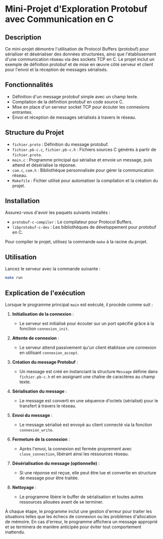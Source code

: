 # Mini-Projet d'Exploration Protobuf avec Communication en C

## Description

Ce mini-projet démontre l'utilisation de Protocol Buffers (protobuf) pour sérialiser et désérialiser des données structurées, ainsi que l'établissement d'une communication réseau via des sockets TCP en C. Le projet inclut un exemple de définition protobuf et de mise en œuvre côté serveur et client pour l'envoi et la réception de messages sérialisés.

## Fonctionnalités

- Définition d'un message protobuf simple avec un champ texte.
- Compilation de la définition protobuf en code source C.
- Mise en place d'un serveur socket TCP pour écouter les connexions entrantes.
- Envoi et réception de messages sérialisés à travers le réseau.

## Structure du Projet

- `fichier.proto` : Définition du message protobuf.
- `fichier.pb-c.c`, `fichier.pb-c.h` : Fichiers sources C générés à partir de `fichier.proto`.
- `main.c` : Programme principal qui sérialise et envoie un message, puis attend et désérialise la réponse.
- `com.c`, `com.h` : Bibliothèque personnalisée pour gérer la communication réseau.
- `Makefile` : Fichier utilisé pour automatiser la compilation et la création du projet.

## Installation

Assurez-vous d'avoir les paquets suivants installés :
- `protobuf-c-compiler` : Le compilateur pour Protocol Buffers.
- `libprotobuf-c-dev` : Les bibliothèques de développement pour protobuf en C.

Pour compiler le projet, utilisez la commande `make` à la racine du projet.

## Utilisation

Lancez le serveur avec la commande suivante :

```sh
make run
```

## Explication de l'exécution

Lorsque le programme principal `main` est exécuté, il procède comme suit :

1. **Initialisation de la connexion** : 
   - Le serveur est initialisé pour écouter sur un port spécifié grâce à la fonction `connexion_init`.

2. **Attente de connexion** : 
   - Le serveur attend passivement qu'un client établisse une connexion en utilisant `connexion_accept`.

3. **Création du message Protobuf** : 
   - Un message est créé en instanciant la structure `Message` définie dans `fichier.pb-c.h` et en assignant une chaîne de caractères au champ texte.

4. **Sérialisation du message** : 
   - Le message est converti en une séquence d'octets (sérialisé) pour le transfert à travers le réseau.

5. **Envoi du message** : 
   - Le message sérialisé est envoyé au client connecté via la fonction `connexion_write`.

6. **Fermeture de la connexion** : 
   - Après l'envoi, la connexion est fermée proprement avec `close_connection`, libérant ainsi les ressources réseau.

7. **Désérialisation du message (optionnelle)** : 
   - Si une réponse est reçue, elle peut être lue et convertie en structure de message pour être traitée.

8. **Nettoyage** : 
   - Le programme libère le buffer de sérialisation et toutes autres ressources allouées avant de se terminer.

À chaque étape, le programme inclut une gestion d'erreur pour traiter les situations telles que les échecs de connexion ou les problèmes d'allocation de mémoire. En cas d'erreur, le programme affichera un message approprié et se terminera de manière anticipée pour éviter tout comportement inattendu.

